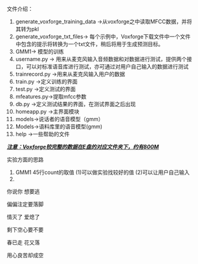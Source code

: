 文件介绍：

1. generate_voxforge_training_data  ->从voxforge之中读取MFCC数据，并将其转为pkl
2. generate_voxforge_txt_files-> 每个示例中，Voxforge下载文件中一个文件中包含的提示将转换为一个txt文件，稍后将用于生成预测目标。
3. GMM1-> 模型的训练
4. username.py  ->  用来从麦克风输入音频数据和对数据进行测试，提供两个接口，可以对标准语音库进行测试，亦可通过对用户自己输入的数据进行测试
5. trainrecord.py ->用来从麦克风输入用户的数据
6. train.py ->定义训练的界面
7. test.py ->定义测试的界面
8.  mfeatures.py->提取mfcc参数
9. db.py ->定义测试结果的界面，在测试界面之后出现
10. homeapp.py ->主界面模块
11. models->说话者的语音模型（gmm）
12. Models->语料库里的语音模型(gmm)
13. help ->一些帮助的文件

<u>***注意：Voxforge较完整的数据在E盘的对应文件夹下，约有800M***</u> 

实验方面的思路

1. GMM1 45行count的取值 (1)可以做实验找较好的值 (2)可以让用户自己输入
2. 



你说你 想要逃

偏偏注定要落脚

情灭了 爱熄了

剩下空心要不要

春已走 花又落

用心良苦却成空

